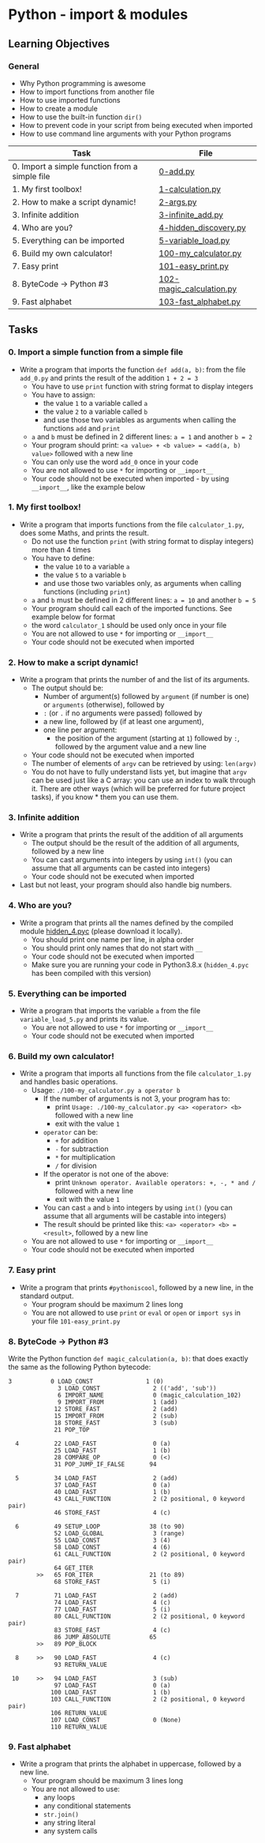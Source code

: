 # Python - import & modules

## Learning Objectives

### General

- Why Python programming is awesome
- How to import functions from another file
- How to use imported functions
- How to create a module
- How to use the built-in function `dir()`
- How to prevent code in your script from being executed when imported
- How to use command line arguments with your Python programs

| Task                                           | File                                                   |
| ---------------------------------------------- | ------------------------------------------------------ |
| 0. Import a simple function from a simple file | [0-add.py](./0-add.py)                                 |
| 1. My first toolbox!                           | [1-calculation.py](./1-calculation.py)                 |
| 2. How to make a script dynamic!               | [2-args.py](./2-args.py)                               |
| 3. Infinite addition                           | [3-infinite_add.py](./3-infinite_add.py)               |
| 4. Who are you?                                | [4-hidden_discovery.py](./4-hidden_discovery.py)       |
| 5. Everything can be imported                  | [5-variable_load.py](./5-variable_load.py)             |
| 6. Build my own calculator!                    | [100-my_calculator.py](./100-my_calculator.py)         |
| 7. Easy print                                  | [101-easy_print.py](./101-easy_print.py)               |
| 8. ByteCode -> Python #3                       | [102-magic_calculation.py](./102-magic_calculation.py) |
| 9. Fast alphabet                               | [103-fast_alphabet.py](./103-fast_alphabet.py)         |

## Tasks

### 0. Import a simple function from a simple file

- Write a program that imports the function `def add(a, b)`: from the file `add_0.py` and prints the result of the addition `1 + 2 = 3`
  - You have to use `print` function with string format to display integers
  - You have to assign:
    - the value `1` to a variable called `a`
    - the value `2` to a variable called `b`
    - and use those two variables as arguments when calling the functions `add` and `print`
  - `a` and `b` must be defined in 2 different lines: `a = 1` and another `b = 2`
  - Your program should print: `<a value> + <b value> = <add(a, b) value>` followed with a new line
  - You can only use the word `add_0` once in your code
  - You are not allowed to use `*` for importing or `__import__`
  - Your code should not be executed when imported - by using `__import__`, like the example below

### 1. My first toolbox!

- Write a program that imports functions from the file `calculator_1.py`, does some Maths, and prints the result.
  - Do not use the function `print` (with string format to display integers) more than 4 times
  - You have to define:
    - the value `10` to a variable `a`
    - the value `5` to a variable `b`
    - and use those two variables only, as arguments when calling functions (including `print`)
  - `a` and `b` must be defined in 2 different lines: `a = 10` and another `b = 5`
  - Your program should call each of the imported functions. See example below for format
  - the word `calculator_1` should be used only once in your file
  - You are not allowed to use `*` for importing or `__import__`
  - Your code should not be executed when imported

### 2. How to make a script dynamic!

- Write a program that prints the number of and the list of its arguments.
  - The output should be:
    - Number of argument(s) followed by `argument` (if number is one) or `arguments` (otherwise), followed by
    - `:` (or `.` if no arguments were passed) followed by
    - a new line, followed by (if at least one argument),
    - one line per argument:
      - the position of the argument (starting at `1`) followed by `:`, followed by the argument value and a new line
  - Your code should not be executed when imported
  - The number of elements of `argv` can be retrieved by using: `len(argv)`
  - You do not have to fully understand lists yet, but imagine that `argv` can be used just like a C array: you can use an index to walk through it. There are other ways (which will be preferred for future project tasks), if you know \* them you can use them.

### 3. Infinite addition

- Write a program that prints the result of the addition of all arguments
  - The output should be the result of the addition of all arguments, followed by a new line
  - You can cast arguments into integers by using `int()` (you can assume that all arguments can be casted into integers)
  - Your code should not be executed when imported
- Last but not least, your program should also handle big numbers.

### 4. Who are you?

- Write a program that prints all the names defined by the compiled module [hidden_4.pyc](https://github.com/alx-tools/0x02.py/raw/master/hidden_4.pyc) (please download it locally).
  - You should print one name per line, in alpha order
  - You should print only names that do not start with `__`
  - Your code should not be executed when imported
  - Make sure you are running your code in Python3.8.x (`hidden_4.pyc` has been compiled with this version)

### 5. Everything can be imported

- Write a program that imports the variable `a` from the file `variable_load_5.py` and prints its value.
  - You are not allowed to use `*` for importing or `__import__`
  - Your code should not be executed when imported

### 6. Build my own calculator!

- Write a program that imports all functions from the file `calculator_1.py` and handles basic operations.
  - Usage: `./100-my_calculator.py a operator b`
    - If the number of arguments is not 3, your program has to:
      - print `Usage: ./100-my_calculator.py <a> <operator> <b>` followed with a new line
      - exit with the value `1`
    - `operator` can be:
      - `+` for addition
      - `-` for subtraction
      - `*` for multiplication
      - `/` for division
    - If the operator is not one of the above:
      - print `Unknown operator. Available operators: +, -, * and /` followed with a new line
      - exit with the value `1`
    - You can cast `a` and `b` into integers by using `int()` (you can assume that all arguments will be castable into integers)
    - The result should be printed like this: `<a> <operator> <b> = <result>`, followed by a new line
  - You are not allowed to use `*` for importing or `__import__`
  - Your code should not be executed when imported

### 7. Easy print

- Write a program that prints `#pythoniscool`, followed by a new line, in the standard output.
  - Your program should be maximum 2 lines long
  - You are not allowed to use `print` or `eval` or `open` or `import sys` in your file `101-easy_print.py`

### 8. ByteCode -> Python #3

Write the Python function `def magic_calculation(a, b)`: that does exactly the same as the following Python bytecode:

```
3           0 LOAD_CONST               1 (0)
              3 LOAD_CONST               2 (('add', 'sub'))
              6 IMPORT_NAME              0 (magic_calculation_102)
              9 IMPORT_FROM              1 (add)
             12 STORE_FAST               2 (add)
             15 IMPORT_FROM              2 (sub)
             18 STORE_FAST               3 (sub)
             21 POP_TOP

  4          22 LOAD_FAST                0 (a)
             25 LOAD_FAST                1 (b)
             28 COMPARE_OP               0 (<)
             31 POP_JUMP_IF_FALSE       94

  5          34 LOAD_FAST                2 (add)
             37 LOAD_FAST                0 (a)
             40 LOAD_FAST                1 (b)
             43 CALL_FUNCTION            2 (2 positional, 0 keyword pair)
             46 STORE_FAST               4 (c)

  6          49 SETUP_LOOP              38 (to 90)
             52 LOAD_GLOBAL              3 (range)
             55 LOAD_CONST               3 (4)
             58 LOAD_CONST               4 (6)
             61 CALL_FUNCTION            2 (2 positional, 0 keyword pair)
             64 GET_ITER
        >>   65 FOR_ITER                21 (to 89)
             68 STORE_FAST               5 (i)

  7          71 LOAD_FAST                2 (add)
             74 LOAD_FAST                4 (c)
             77 LOAD_FAST                5 (i)
             80 CALL_FUNCTION            2 (2 positional, 0 keyword pair)
             83 STORE_FAST               4 (c)
             86 JUMP_ABSOLUTE           65
        >>   89 POP_BLOCK

  8     >>   90 LOAD_FAST                4 (c)
             93 RETURN_VALUE

 10     >>   94 LOAD_FAST                3 (sub)
             97 LOAD_FAST                0 (a)
            100 LOAD_FAST                1 (b)
            103 CALL_FUNCTION            2 (2 positional, 0 keyword pair)
            106 RETURN_VALUE
            107 LOAD_CONST               0 (None)
            110 RETURN_VALUE
```

### 9. Fast alphabet

- Write a program that prints the alphabet in uppercase, followed by a new line.
  - Your program should be maximum 3 lines long
  - You are not allowed to use:
    - any loops
    - any conditional statements
    - `str.join()`
    - any string literal
    - any system calls
